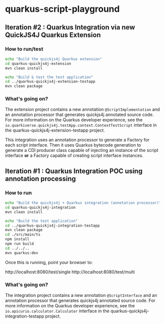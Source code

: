 # quarkus-script-playground

## Iteration #2 : Quarkus Integration via new QuickJS4J Quarkus Extension

### How to run/test

```bash
echo "Build the quickjs4j Quarkus extension"
cd quarkus-quickjs4j-extension
mvn clean install

echo "Build & test the test application"
cd ../quarkus-quickjs4j-extension-testapp
mvn clean package
```

### What's going on?
The extension project contains a new annotation `@ScriptImplementation` and
an annotation processor that generates quickjs4j annotated source code.
For more information on the Quarkus developer experience, see the 
`io.quarkiverse.quickjs4j.testApp.context.ContextTestScript` interface 
in the quarkus-quickjs4j-extension-testapp project.

This integration uses an annotation processor to generate a Factory for
each script interface.  Then it uses Quarkus bytecode generation to generate
a CDI producer class capable of injecting an instance of the script interface
**or** a Factory capable of creating script interface instances.

## Iteration #1 : Quarkus Integration POC using annotation processing

### How to run

```bash
echo "Build the quickjs4j + Quarkus integration (annotation processor)"
cd quarkus-quickjs4j-integration
mvn clean install

echo "Build the test application"
cd ../quarkus-quickjs4j-integration-testapp
mvn clean package
cd ./src/main/ts
npm install
npm run build
cd ../../..
mvn quarkus:dev
```

Once this is running, point your browser to:

http://localhost:8080/test/single
http://localhost:8080/test/multi

### What's going on?
The integration project contains a new annotation `@ScriptInterface` and
an annotation processor that generates quickjs4j annotated source code.
For more information on the Quarkus developer experience, see the 
`io.apicurio.calculator.Calculator` interface in the quarkus-quickjs4j-integration-testapp
project.

